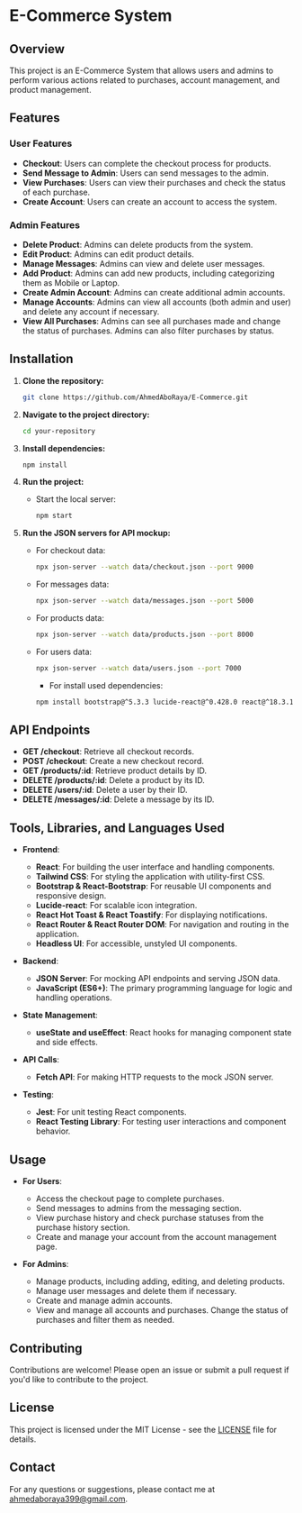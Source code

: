 # E-Commerce System

## Overview

This project is an E-Commerce System that allows users and admins to perform various actions related to purchases, account management, and product management.

## Features

### User Features
- **Checkout**: Users can complete the checkout process for products.
- **Send Message to Admin**: Users can send messages to the admin.
- **View Purchases**: Users can view their purchases and check the status of each purchase.
- **Create Account**: Users can create an account to access the system.

### Admin Features
- **Delete Product**: Admins can delete products from the system.
- **Edit Product**: Admins can edit product details.
- **Manage Messages**: Admins can view and delete user messages.
- **Add Product**: Admins can add new products, including categorizing them as Mobile or Laptop.
- **Create Admin Account**: Admins can create additional admin accounts.
- **Manage Accounts**: Admins can view all accounts (both admin and user) and delete any account if necessary.
- **View All Purchases**: Admins can see all purchases made and change the status of purchases. Admins can also filter purchases by status.

## Installation

1. **Clone the repository:**
    ```bash
    git clone https://github.com/AhmedAboRaya/E-Commerce.git
    ```

2. **Navigate to the project directory:**
    ```bash
    cd your-repository
    ```

3. **Install dependencies:**
    ```bash
    npm install
    ```

4. **Run the project:**
    - Start the local server:
      ```bash
      npm start
      ```

5. **Run the JSON servers for API mockup:**
    - For checkout data:
      ```bash
      npx json-server --watch data/checkout.json --port 9000
      ```

    - For messages data:
      ```bash
      npx json-server --watch data/messages.json --port 5000
      ```

    - For products data:
      ```bash
      npx json-server --watch data/products.json --port 8000
      ```

    - For users data:
      ```bash
      npx json-server --watch data/users.json --port 7000
      ```
    
      - For install used dependencies:
      ```bash
      npm install bootstrap@^5.3.3 lucide-react@^0.428.0 react@^18.3.1 react-bootstrap@^2.10.4 react-dom@^18.3.1 react-hot-toast@^2.4.1 react-router@^6.26.1 react-router-dom@^6.26.1 react-scripts@5.0.1 react-toastify@^10.0.5 web-vitals@^2.1.4
      ```

## API Endpoints

- **GET /checkout**: Retrieve all checkout records.
- **POST /checkout**: Create a new checkout record.
- **GET /products/:id**: Retrieve product details by ID.
- **DELETE /products/:id**: Delete a product by its ID.
- **DELETE /users/:id**: Delete a user by their ID.
- **DELETE /messages/:id**: Delete a message by its ID.

## Tools, Libraries, and Languages Used

- **Frontend**:
  - **React**: For building the user interface and handling components.
  - **Tailwind CSS**: For styling the application with utility-first CSS.
  - **Bootstrap & React-Bootstrap**: For reusable UI components and responsive design.
  - **Lucide-react**: For scalable icon integration.
  - **React Hot Toast & React Toastify**: For displaying notifications.
  - **React Router & React Router DOM**: For navigation and routing in the application.
  - **Headless UI**: For accessible, unstyled UI components.
  
- **Backend**:
  - **JSON Server**: For mocking API endpoints and serving JSON data.
  - **JavaScript (ES6+)**: The primary programming language for logic and handling operations.

- **State Management**:
  - **useState and useEffect**: React hooks for managing component state and side effects.

- **API Calls**:
  - **Fetch API**: For making HTTP requests to the mock JSON server.

- **Testing**:
  - **Jest**: For unit testing React components.
  - **React Testing Library**: For testing user interactions and component behavior.

## Usage

- **For Users**:
  - Access the checkout page to complete purchases.
  - Send messages to admins from the messaging section.
  - View purchase history and check purchase statuses from the purchase history section.
  - Create and manage your account from the account management page.

- **For Admins**:
  - Manage products, including adding, editing, and deleting products.
  - Manage user messages and delete them if necessary.
  - Create and manage admin accounts.
  - View and manage all accounts and purchases. Change the status of purchases and filter them as needed.

## Contributing

Contributions are welcome! Please open an issue or submit a pull request if you'd like to contribute to the project.

## License

This project is licensed under the MIT License - see the [LICENSE](LICENSE) file for details.

## Contact

For any questions or suggestions, please contact me at [ahmedaboraya399@gmail.com](mailto:ahmedaboraya399@gmail.com).
